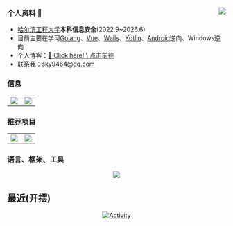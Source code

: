 ### 个人资料  👋<a href="https://github.com/only9464/"><img align="right" src="https://komarev.com/ghpvc/?username=only9464&label=Views"></a>
-  [哈尔滨工程大学](http://www.hrbeu.edu.cn/)**本科信息安全**(2022.9~2026.6)
-  目前主要在学习[Golang](https://go.dev/)、[Vue](https://cn.vuejs.org/)、[Wails](https://wails.io/zh-Hans/)、[Kotlin](https://kotlinlang.org/)、[Android](https://www.android.com/)逆向、Windows逆向
- 个人博客：[👋 Click here! \  点击前往](https://blog.529464.xyz/)
- 联系我：[sky9464@qq.com](mailto:sky9464@qq.com)
### 信息
<table align="center">
    <tr>
        <td align="center">
          <picture>
            <img src="https://github-readme-stats.vercel.app/api?hide_border=true&locale=cn&username=only9464&show_icons=true&include_all_commits=true">
          </picture>
        </td>
        <td align="center">
          <picture>
            <img src="https://github-readme-stats.vercel.app/api/top-langs/?hide_border=true&locale=cn&username=only9464&layout=compact&langs_count=12">
          </picture>
        </td>
    </tr>
</table>

### 推荐项目

<table align="center">
    <tr>
        <td align="center">
          <picture>
            <a href="https://github.com/WerWolv/ImHex">
                <img src="https://github-readme-stats.vercel.app/api/pin/?hide_border=true&username=WerWolv&repo=ImHex&show_owner=true">
            </a>
          </picture>
        </td>
        <td align="center">
          <picture>
            <a href="https://github.com/only9464/HEU-Wisedu">
                <img src="https://github-readme-stats.vercel.app/api/pin/?hide_border=true&username=only9464&repo=HEU-Wisedu&show_owner=true">
            </a>
          </picture>
        </td>
    </tr>
</table>

### 语言、框架、工具

<p align="center">
    <picture>
        <img src="https://skillicons.dev/icons?i=go,js,ts,py,cpp,c,kotlin,java,bash,vue,docker,vscode,pycharm,androidstudio,idea&theme=light" />
    </picture>
</p>

## 最近(开摆)
<p align="center">
  <a href="https://blog.mioe.me">
    <img src="https://github-readme-activity-graph.vercel.app/graph?username=only9464&theme=github-compact&custom_title=Activity&radius=30&height=250" alt="Activity">
  </a>
</p>
